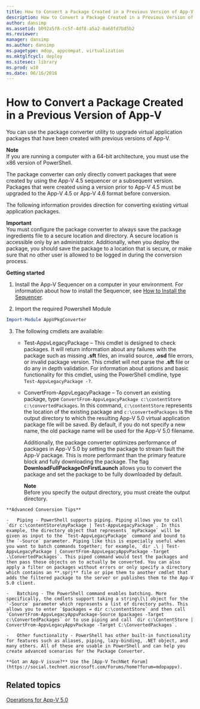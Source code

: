 ```yaml
---
title: How to Convert a Package Created in a Previous Version of App-V
description: How to Convert a Package Created in a Previous Version of App-V
author: dansimp
ms.assetid: b092a5f8-cc5f-4df8-a5a2-0a68fd7bd5b2
ms.reviewer: 
manager: dansimp
ms.author: dansimp
ms.pagetype: mdop, appcompat, virtualization
ms.mktglfcycl: deploy
ms.sitesec: library
ms.prod: w10
ms.date: 06/16/2016
---
```



# How to Convert a Package Created in a Previous Version of App-V


You can use the package converter utility to upgrade virtual application packages that have been created with previous versions of App-V.

**Note**  
If you are running a computer with a 64-bit architecture, you must use the x86 version of PowerShell.



The package converter can only directly convert packages that were created by using the App-V 4.5 sequencer or a subsequent version. Packages that were created using a version prior to App-V 4.5 must be upgraded to the App-V 4.5 or App-V 4.6 format before conversion.

The following information provides direction for converting existing virtual application packages.

**Important**  
You must configure the package converter to always save the package ingredients file to a secure location and directory. A secure location is accessible only by an administrator. Additionally, when you deploy the package, you should save the package to a location that is secure, or make sure that no other user is allowed to be logged in during the conversion process.



**Getting started**

1.  Install the App-V Sequencer on a computer in your environment. For information about how to install the Sequencer, see [How to Install the Sequencer](how-to-install-the-sequencer-beta-gb18030.md).

2. Import the required Powershell Module

```powershell
Import-Module AppVPkgConverter
```

3. The following cmdlets are available:

   -   Test-AppvLegacyPackage – This cmdlet is designed to check packages. It will return information about any failures with the package such as missing **.sft** files, an invalid source, **.osd** file errors, or invalid package version. This cmdlet will not parse the **.sft** file or do any in depth validation. For information about options and basic functionality for this cmdlet, using the PowerShell cmdline, type `Test-AppvLegacyPackage -?`.

   -   ConvertFrom-AppvLegacyPackage – To convert an existing package, type `ConvertFrom-AppvLegacyPackage c:\contentStore c:\convertedPackages`. In this command, `c:\contentStore` represents the location of the existing package and `c:\convertedPackages` is the output directory to which the resulting App-V 5.0 virtual application package file will be saved. By default, if you do not specify a new name, the old package name will be used for the App-V 5.0 filename.

       Additionally, the package converter optimizes performance of packages in App-V 5.0 by setting the package to stream fault the App-V package.  This is more performant than the primary feature block and fully downloading the package. The flag **DownloadFullPackageOnFirstLaunch** allows you to convert the package and set the package to be fully downloaded by default.

       **Note**  
       Before you specify the output directory, you must create the output directory.



~~~
**Advanced Conversion Tips**

-   Piping - PowerShell supports piping. Piping allows you to call `dir c:\contentStore\myPackage | Test-AppvLegacyPackage`. In this example, the directory object that represents `myPackage` will be given as input to the `Test-AppvLegacyPackage` command and bound to the `-Source` parameter. Piping like this is especially useful when you want to batch commands together; for example, `dir .\ | Test-AppvLegacyPackage | ConvertFrom-AppvLegacyAppvPackage -Target .\ConvertedPackages`. This piped command would test the packages and then pass those objects on to actually be converted. You can also apply a filter on packages without errors or only specify a directory which contains an **.sprj** file or pipe them to another cmdlet that adds the filtered package to the server or publishes them to the App-V 5.0 client.

-   Batching - The PowerShell command enables batching. More specifically, the cmdlets support taking a string\[\] object for the `-Source` parameter which represents a list of directory paths. This allows you to enter `$packages = dir c:\contentStore` and then call `ConvertFrom-AppvLegacyAppvPackage-Source $packages -Target c:\ConvertedPackages` or to use piping and call `dir c:\ContentStore | ConvertFrom-AppvLegacyAppvPackage -Target C:\ConvertedPackages`.

-   Other functionality - PowerShell has other built-in functionality for features such as aliases, piping, lazy-binding, .NET object, and many others. All of these are usable in PowerShell and can help you create advanced scenarios for the Package Converter.

**Got an App-V issue?** Use the [App-V TechNet Forum](https://social.technet.microsoft.com/Forums/home?forum=mdopappv).
~~~

## Related topics


[Operations for App-V 5.0](operations-for-app-v-50.md)









